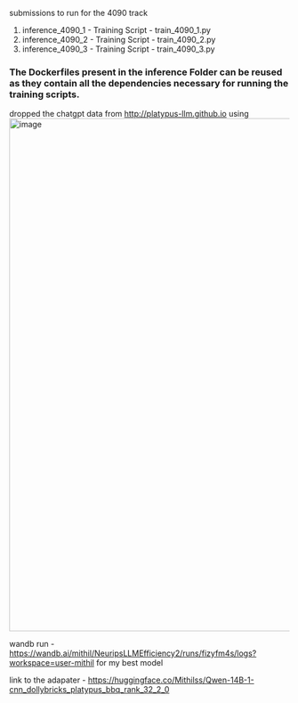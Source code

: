 submissions to run for the 4090 track
1) inference_4090_1 - Training Script - train_4090_1.py
2) inference_4090_2 - Training Script - train_4090_2.py
3) inference_4090_3 - Training Script - train_4090_3.py
### The Dockerfiles present in the inference Folder can be reused as they contain all the dependencies necessary for running the training scripts.

dropped the chatgpt data from http://platypus-llm.github.io using <img width="921" alt="image" src="https://github.com/king398/NeuripsLLMEfficiencyFinal/assets/58468909/1aaacb0d-9430-4407-b201-7d9cfe96c6a1">


wandb run - https://wandb.ai/mithil/NeuripsLLMEfficiency2/runs/fizyfm4s/logs?workspace=user-mithil for my best model 


link to the adapater - https://huggingface.co/Mithilss/Qwen-14B-1-cnn_dollybricks_platypus_bbq_rank_32_2_0
